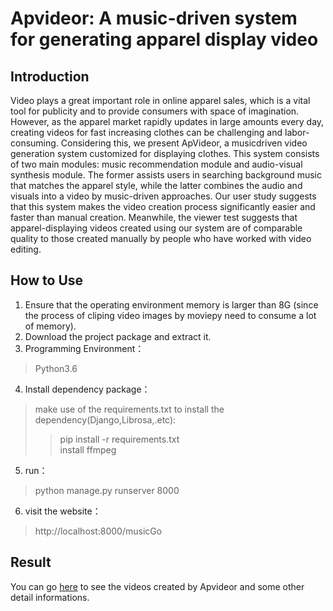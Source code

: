 Apvideor: A music-driven system for generating apparel display video
====

Introduction
----
Video plays a great important role in online apparel sales, which is a vital tool for publicity and to provide consumers with space of imagination. However, as the apparel market rapidly updates in large amounts every day, creating videos for fast increasing clothes can be challenging and labor-consuming. Considering this, we present ApVideor, a musicdriven video generation system customized for displaying clothes. This system consists of two main modules: music recommendation module and audio-visual synthesis module. The former assists users in searching background music that matches the apparel style, while the latter combines the audio and visuals into a video by music-driven approaches. Our user study suggests that this system makes the video creation process significantly easier and faster than manual creation. Meanwhile, the viewer test suggests that apparel-displaying videos created using our system are of comparable quality to those created manually by people who have worked with video editing.

How to Use
----
1. Ensure that the operating environment memory is larger than 8G (since the process of cliping video images by moviepy need to consume a lot of memory).
2. Download the project package and extract it.
3. Programming Environment：
>Python3.6
4. Install dependency package：<br>
>make use of the requirements.txt to install the dependency(Django,Librosa,.etc): <br>
>>pip install -r requirements.txt<br>
>install ffmpeg<br>
5. run：
>python manage.py runserver 8000
6. visit the website：
>http://localhost:8000/musicGo

Result
----
You can go [here](https://deryy.github.io/Apvideor_demo/page.html) to see the videos created by Apvideor and some other detail informations.

